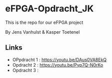 # eFPGA-Opdracht_JK

This is the repo for our eFPGA project

By Jens Vanhulst & Kasper Toetenel

## Links
- OPpdracht 1 : https://youtu.be/DAus0VA8EkQ
- Opdracht 2 :  https://youtu.be/Pyp7Q-N0rKo
- Opdracht 3 : 